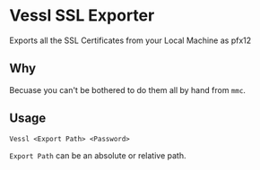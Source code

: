 # Vessl SSL Exporter

Exports all the SSL Certificates from your Local Machine as pfx12

## Why

Becuase you can't be bothered to do them all by hand from `mmc`.

## Usage

`Vessl <Export Path> <Password>`

`Export Path` can be an absolute or relative path.